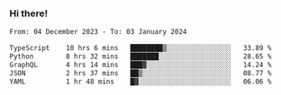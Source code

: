 ### Hi there!

<!--START_SECTION:waka-->

```txt
From: 04 December 2023 - To: 03 January 2024

TypeScript    10 hrs 6 mins   ████████▒░░░░░░░░░░░░░░░░   33.89 %
Python        8 hrs 32 mins   ███████░░░░░░░░░░░░░░░░░░   28.65 %
GraphQL       4 hrs 14 mins   ███▓░░░░░░░░░░░░░░░░░░░░░   14.24 %
JSON          2 hrs 37 mins   ██▒░░░░░░░░░░░░░░░░░░░░░░   08.77 %
YAML          1 hr 48 mins    █▓░░░░░░░░░░░░░░░░░░░░░░░   06.06 %
```

<!--END_SECTION:waka-->
